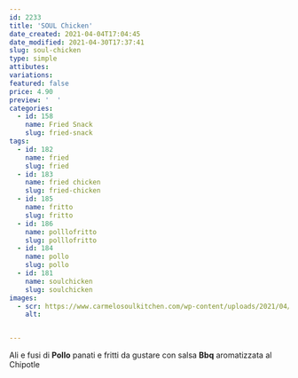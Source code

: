 ```yaml
---
id: 2233
title: 'SOUL Chicken'
date_created: 2021-04-04T17:04:45
date_modified: 2021-04-30T17:37:41
slug: soul-chicken
type: simple
attibutes: 
variations:
featured: false
price: 4.90
preview: '  '
categories: 
  - id: 158
    name: Fried Snack
    slug: fried-snack
tags: 
  - id: 182
    name: fried
    slug: fried
  - id: 183
    name: fried chicken
    slug: fried-chicken
  - id: 185
    name: fritto
    slug: fritto
  - id: 186
    name: polllofritto
    slug: polllofritto
  - id: 184
    name: pollo
    slug: pollo
  - id: 181
    name: soulchicken
    slug: soulchicken
images: 
  - scr: https://www.carmelosoulkitchen.com/wp-content/uploads/2021/04/SOUL-Chicken.png
    alt: 


---
```


<p>Ali e fusi di <strong>Pollo</strong> panati e fritti da gustare con salsa <strong>Bbq</strong> aromatizzata al Chipotle</p>

